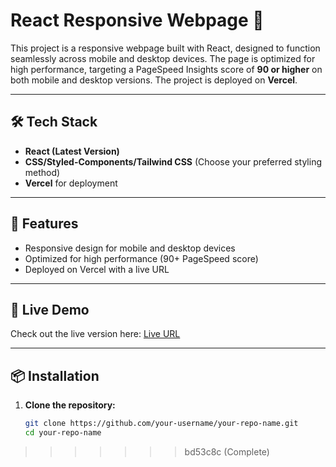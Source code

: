 
# React Responsive Webpage 🚀

This project is a responsive webpage built with React, designed to function seamlessly across mobile and desktop devices. The page is optimized for high performance, targeting a PageSpeed Insights score of **90 or higher** on both mobile and desktop versions. The project is deployed on **Vercel**.

---

## 🛠️ Tech Stack

- **React (Latest Version)**
- **CSS/Styled-Components/Tailwind CSS** (Choose your preferred styling method)
- **Vercel** for deployment

---

## 🌟 Features

- Responsive design for mobile and desktop devices
- Optimized for high performance (90+ PageSpeed score)
- Deployed on Vercel with a live URL

---

## 🚀 Live Demo

Check out the live version here: [Live URL](https://your-live-url.vercel.app)

---

## 📦 Installation

1. **Clone the repository:**
   ```bash
   git clone https://github.com/your-username/your-repo-name.git
   cd your-repo-name
>>>>>>> bd53c8c (Complete)
